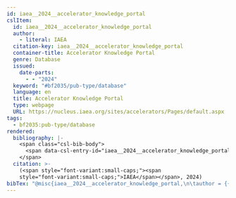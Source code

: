 ```yaml
---
id: iaea__2024__accelerator_knowledge_portal
cslItem:
  id: iaea__2024__accelerator_knowledge_portal
  author:
    - literal: IAEA
  citation-key: iaea__2024__accelerator_knowledge_portal
  container-title: Accelerator Knowledge Portal
  genre: Database
  issued:
    date-parts:
      - - "2024"
  keyword: "#bf2035/pub-type/database"
  language: en
  title: Accelerator Knowledge Portal
  type: webpage
  URL: https://nucleus.iaea.org/sites/accelerators/Pages/default.aspx
tags:
  - bf2035:pub-type/database
rendered:
  bibliography: |-
    <span class="csl-bib-body">
      <span data-csl-entry-id="iaea__2024__accelerator_knowledge_portal" class="csl-entry"><span class='author-bib'>IAEA</span>. <span class='date-bib'>(2024)</span>. <span class='title'><b><i>Accelerator Knowledge Portal</i></b></span> [Database]. Accelerator Knowledge Portal. <span class='URL'><a href='https://nucleus.iaea.org/sites/accelerators/Pages/default.aspx'>LINK</a></span></span>
    </span>
  citation: >-
    (<span style="font-variant:small-caps;"><span
    style="font-variant:small-caps;">IAEA</span></span>, 2024)
bibTex: "@misc{iaea__2024__accelerator_knowledge_portal,\n\tauthor = {{IAEA}},\n\tyear = {2024},\n\ttitle = {Accelerator {Knowledge} {Portal}},\n\ttype = {Database},\n\turl = {https://nucleus.iaea.org/sites/accelerators/Pages/default.aspx},\n\thowpublished = {https://nucleus.iaea.org/sites/accelerators/Pages/default.aspx},\n}\n\n"
---
```

